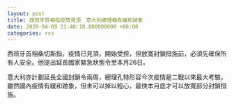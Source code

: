 ```yaml
---
layout: post
title: 西班牙首相指疫情見頂　意大利總理稱有緩和跡象
date: 2020-04-09 22:40:18.000000000 +08:00
categories: rss
---
```


西班牙首相桑切斯指，疫情已見頂，開始受控，但放寬封鎖措施前，必須先確保所有人安全。他提出延長國家緊急狀態令至本月26日。

意大利亦計劃延長全國封鎖令兩周，總理孔特形容今次疫情是二戰以來最大考驗，雖然國內疫情有緩和跡象，但未可以掉以輕心，最快本月底才可以放寬部分封鎖措施。
